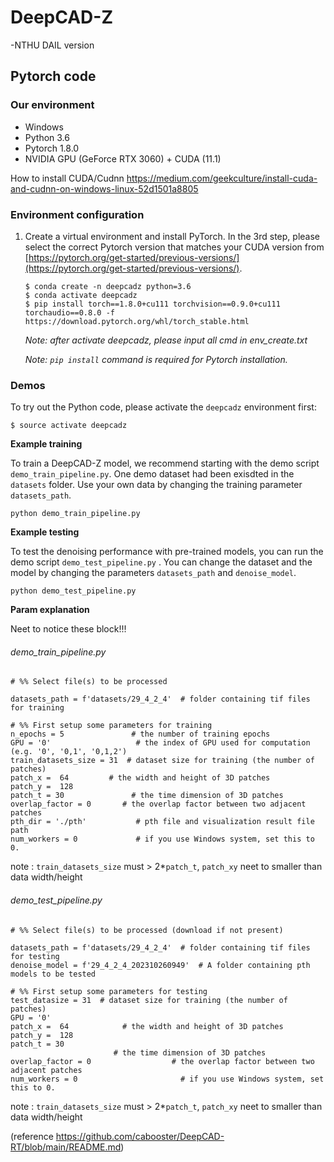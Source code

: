 # DeepCAD-Z 
-NTHU DAIL version

## Pytorch code

### Our environment 

* Windows 
* Python 3.6
* Pytorch 1.8.0
* NVIDIA GPU (GeForce RTX 3060) + CUDA (11.1)

How to install CUDA/Cudnn
https://medium.com/geekculture/install-cuda-and-cudnn-on-windows-linux-52d1501a8805

### Environment configuration

1. Create a virtual environment and install PyTorch. In the 3rd step, please select the correct Pytorch version that matches your CUDA version from [https://pytorch.org/get-started/previous-versions/](https://pytorch.org/get-started/previous-versions/). 

   ```
   $ conda create -n deepcadz python=3.6
   $ conda activate deepcadz
   $ pip install torch==1.8.0+cu111 torchvision==0.9.0+cu111 torchaudio==0.8.0 -f https://download.pytorch.org/whl/torch_stable.html

   ```
      *Note:  after activate deepcadz, please input all cmd in env_create.txt*
   
      *Note:  `pip install` command is required for Pytorch installation.*
  
### Demos

To try out the Python code, please activate the `deepcadz` environment first:

```
$ source activate deepcadz
```

**Example training**

To train a DeepCAD-Z model, we recommend starting with the demo script `demo_train_pipeline.py`. One demo dataset had been exisdted in the `datasets` folder. Use your own data by changing the training parameter `datasets_path`. 

```
python demo_train_pipeline.py
```

**Example testing**

To test the denoising performance with pre-trained models, you can run the demo script `demo_test_pipeline.py` .  You can change the dataset and the model by changing the parameters `datasets_path` and `denoise_model`.

```
python demo_test_pipeline.py
```

**Param explanation**

Neet to notice these block!!!

###### demo_train_pipeline.py

```python=18
# %% Select file(s) to be processed

datasets_path = f'datasets/29_4_2_4'  # folder containing tif files for training

# %% First setup some parameters for training
n_epochs = 5               # the number of training epochs
GPU = '0'                   # the index of GPU used for computation (e.g. '0', '0,1', '0,1,2')
train_datasets_size = 31  # dataset size for training (the number of patches)
patch_x =  64         # the width and height of 3D patches
patch_y =  128
patch_t = 30               # the time dimension of 3D patches
overlap_factor = 0       # the overlap factor between two adjacent patches
pth_dir = './pth'           # pth file and visualization result file path
num_workers = 0             # if you use Windows system, set this to 0.
```
note : `train_datasets_size` must > 2*`patch_t`, `patch_xy` neet to smaller than data width/height


###### demo_test_pipeline.py

```python=16
# %% Select file(s) to be processed (download if not present)

datasets_path = f'datasets/29_4_2_4'  # folder containing tif files for testing
denoise_model = f'29_4_2_4_202310260949'  # A folder containing pth models to be tested

# %% First setup some parameters for testing
test_datasize = 31  # dataset size for training (the number of patches)
GPU = '0'
patch_x =  64            # the width and height of 3D patches
patch_y =  128
patch_t = 30 
                       # the time dimension of 3D patches
overlap_factor = 0                  # the overlap factor between two adjacent patches
num_workers = 0                       # if you use Windows system, set this to 0.   
```
note : `train_datasets_size` must > 2*`patch_t`, `patch_xy` neet to smaller than data width/height


(reference https://github.com/cabooster/DeepCAD-RT/blob/main/README.md)
